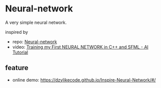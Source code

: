 # Neural-network

A very simple neural network.

inspired by

- repo: [Neural-network](https://github.com/Kofybrek/Neural-network)
- video: [Training my First NEURAL NETWORK in C++ and SFML - AI Tutorial](https://youtu.be/Zrrnqd0rCXg)

## feature

- online demo: https://dzylikecode.github.io/Inspire-Neural-Network/#/
